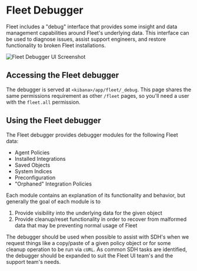 # Fleet Debugger

Fleet includes a "debug" interface that provides some insight and data management capabilities around Fleet's underlying data. This interface can be used to diagnose issues, assist support engineers, and restore functionality to broken Fleet installations.

![Fleet Debugger UI Screenshot](https://user-images.githubusercontent.com/6766512/167193984-fcb100c4-729d-4a0b-ae64-2b280272da96.png)

## Accessing the Fleet debugger

The debugger is served at `<kibana>/app/fleet/_debug`. This page shares the same permissions requirement as other `/fleet` pages, so you'll need a user with the `fleet.all` permission.

## Using the Fleet debugger

The Fleet debugger provides debugger modules for the following Fleet data:

- Agent Policies
- Installed Integrations
- Saved Objects
- System Indices
- Preconfiguration
- "Orphaned" Integration Policies

Each module contains an explanation of its functionality and behavior, but generally the goal of each module is to

1. Provide visibility into the underlying data for the given object
1. Provide cleanup/reset functionality in order to recover from malformed data that may be preventing normal usage of Fleet

The debugger should be used when possible to assist with SDH's when we request things like a copy/paste of a given policy object or for some cleanup operation to be run via `cURL`. As common SDH tasks are identified, the debugger should be expanded to suit the Fleet UI team's and the support team's needs.
